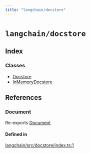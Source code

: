 ```yaml
---
title: "langchain/docstore"
---
```


# `langchain/docstore`

## Index

### Classes

- [Docstore](classes/Docstore.md)
- [InMemoryDocstore](classes/InMemoryDocstore.md)

## References

### Document

Re-exports [Document](../document/classes/Document.md)

#### Defined in

[langchain/src/docstore/index.ts:1](https://github.com/hwchase17/langchainjs/blob/ddf2996/langchain/src/docstore/index.ts#L1)
